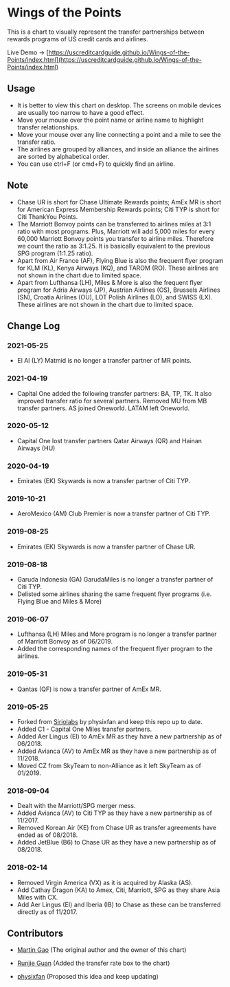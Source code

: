 # Wings of the Points

This is a chart to visually represent the transfer partnerships between rewards programs of US credit cards and airlines.

Live Demo -> [https://uscreditcardguide.github.io/Wings-of-the-Points/index.html](https://uscreditcardguide.github.io/Wings-of-the-Points/index.html)


## Usage
* It is better to view this chart on desktop. The screens on mobile devices are usually too narrow to have a good effect.
* Move your mouse over the point name or airline name to highlight transfer relationships. 
* Move your mouse over any line connecting a point and a mile to see the transfer ratio. 
* The airlines are grouped by alliances, and inside an alliance the airlines are sorted by alphabetical order. 
* You can use ctrl+F (or cmd+F) to quickly find an airline.

## Note
* Chase UR is short for Chase Ultimate Rewards points; AmEx MR is short for American Express Membership Rewards points; Citi TYP is short for Citi ThankYou Points.
* The Marriott Bonvoy points can be transferred to airlines miles at 3:1 ratio with most programs. Plus, Marriott will add 5,000 miles for every 60,000 Marriott Bonvoy points you transfer to airline miles. Therefore we count the ratio as 3:1.25. It is basically equivalent to the previous SPG program (1:1.25 ratio).
* Apart from Air France (AF), Flying Blue is also the frequent flyer program for KLM (KL), Kenya Airways (KQ), and TAROM (RO). These airlines are not shown in the chart due to limited space.
* Apart from Lufthansa (LH), Miles & More is also the frequent flyer program for Adria Airways (JP), Austrian Airlines (OS), Brussels Airlines (SN), Croatia Airlines (OU), LOT Polish Airlines (LO), and SWISS (LX). These airlines are not shown in the chart due to limited space.

## Change Log

### 2021-05-25
* El Al (LY) Matmid is no longer a transfer partner of MR points.

### 2021-04-19
* Capital One added the following transfer partners: BA, TP, TK. It also improved transfer ratio for several partners. Removed MU from MB transfer partners. AS joined Oneworld. LATAM left Oneworld.

### 2020-05-12
* Capital One lost transfer partners Qatar Airways (QR) and Hainan Airways (HU)

### 2020-04-19
* Emirates (EK) Skywards is now a transfer partner of Citi TYP.

### 2019-10-21
* AeroMexico (AM) Club Premier is now a transfer partner of Citi TYP. 

### 2019-08-25
* Emirates (EK) Skywards is now a transfer partner of Chase UR.

### 2019-08-18

* Garuda Indonesia (GA) GarudaMiles is no longer a transfer partner of Citi TYP.
* Delisted some airlines sharing the same frequent flyer programs (i.e. Flying Blue and Miles & More)

### 2019-06-07

* Lufthansa (LH) Miles and More program is no longer a transfer partner of Marriott Bonvoy as of 06/2019.
* Added the corresponding names of the frequent flyer program to the airlines.

### 2019-05-31
* Qantas (QF) is now a transfer partner of AmEx MR.

### 2019-05-25
* Forked from [Siriolabs](https://github.com/Siriolabs/Wings-of-the-Points) by physixfan and keep this repo up to date.
* Added C1 - Capital One Miles transfer partners.
* Added Aer Lingus (EI) to AmEx MR as they have a new partnership as of 06/2018.
* Added Avianca (AV) to AmEx MR as they have a new partnership as of 11/2018.
* Moved CZ from SkyTeam to non-Alliance as it left SkyTeam as of 01/2019.

### 2018-09-04
* Dealt with the Marriott/SPG merger mess.
* Added Avianca (AV) to Citi TYP as they have a new partnership as of 11/2017.
* Removed Korean Air (KE) from Chase UR as transfer agreements have ended as of 08/2018.
* Added JetBlue (B6) to Chase UR as they have a new partnership as of 08/2018.

### 2018-02-14
* Removed Virgin America (VX) as it is acquired by Alaska (AS).
* Add Cathay Dragon (KA) to Amex, Citi, Marriott, SPG as they share Asia Miles with CX.
* Add Aer Lingus (EI) and Iberia (IB) to Chase as these can be transferred directly as of 11/2017.


## Contributors

* [Martin Gao](http://www.yeekapp.com) (The original author and the owner of this chart)

* [Runjie Guan](http://anoxic.me) (Added the transfer rate box to the chart)

* [physixfan](https://www.uscreditcardguide.com) (Proposed this idea and keep updating)
